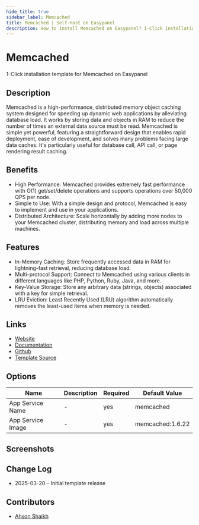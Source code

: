 ```yaml
---
hide_title: true
sidebar_label: Memcached
title: Memcached | Self-Host on Easypanel
description: How to install Memcached on Easypanel? 1-Click installation template for Memcached on Easypanel
---
```


<!-- generated -->

# Memcached

1-Click installation template for Memcached on Easypanel

## Description

Memcached is a high-performance, distributed memory object caching system designed for speeding up dynamic web applications by alleviating database load. It works by storing data and objects in RAM to reduce the number of times an external data source must be read. Memcached is simple yet powerful, featuring a straightforward design that enables rapid deployment, ease of development, and solves many problems facing large data caches. It&#39;s particularly useful for database call, API call, or page rendering result caching.

## Benefits

- High Performance: Memcached provides extremely fast performance with O(1) get/set/delete operations and supports operations over 50,000 QPS per node.
- Simple to Use: With a simple design and protocol, Memcached is easy to implement and use in your applications.
- Distributed Architecture: Scale horizontally by adding more nodes to your Memcached cluster, distributing memory and load across multiple machines.

## Features

- In-Memory Caching: Store frequently accessed data in RAM for lightning-fast retrieval, reducing database load.
- Multi-protocol Support: Connect to Memcached using various clients in different languages like PHP, Python, Ruby, Java, and more.
- Key-Value Storage: Store any arbitrary data (strings, objects) associated with a key for simple retrieval.
- LRU Eviction: Least Recently Used (LRU) algorithm automatically removes the least-used items when memory is needed.

## Links

- [Website](https://memcached.org/)
- [Documentation](https://github.com/memcached/memcached/wiki)
- [Github](https://github.com/memcached/memcached)
- [Template Source](https://github.com/easypanel-io/templates/tree/main/templates/memcached)

## Options

Name | Description | Required | Default Value
-|-|-|-
App Service Name | - | yes | memcached
App Service Image | - | yes | memcached:1.6.22

## Screenshots


## Change Log

- 2025-03-20 – Initial template release

## Contributors

- [Ahson Shaikh](https://github.com/Ahson-Shaikh)
